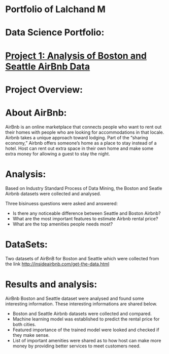 # Portfolio of Lalchand M

# Data Science Portfolio:

# [Project 1: Analysis of Boston and Seattle AirBnb Data](https://lalchand-m.github.io/Portfolio-for-Data-Science/)

# Project Overview:

# About AirBnb:

AirBnb is an online marketplace that connects people who want to rent out their homes with people who are looking for accommodations in that locale. Airbnb takes a unique approach toward lodging. Part of the “sharing economy,” Airbnb offers someone’s home as a place to stay instead of a hotel. Host can rent out extra space in their own home and make some extra money for allowing a guest to stay the night.

# Analysis:

Based on Industry Standard Process of Data Mining, the Boston and Seatle Airbnb datasets were collected and analysed. 

Three bisinuess questions were asked and answered:

* Is there any noticeable difference between Seattle and Boston Airbnb?
* What are the most important features to estimate Airbnb rental price?
* What are the top amenities people needs most?

# DataSets:

Two datasets of AirBnB for Boston and Seattle which were collected from the link  http://insideairbnb.com/get-the-data.html

# Results and analysis:

AirBnb Boston and Seattle dataset were analysed and found some interesting information. These interesting informations are shared below.

* Boston and Seattle Airbnb datasets were collected and compared.
* Machine learning model was established to predict the rental price for both cities.
* Featured importance of the trained model were looked and checked if they make sense.
* List of important amenities were shared as to how host can make more money by providing better services to meet customers need.


